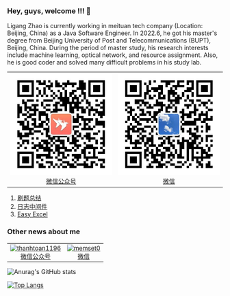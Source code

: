 ### Hey, guys, welcome !!! 👋

Ligang Zhao is currently working in meituan tech company (Location: Beijing, China) as a Java Software Engineer. In 2022.6, he got his master's degree from Beijing University of Post and Telecommunications (BUPT), Beijing, China. During the period of master study, his research interests include machine learning, optical network, and resource assignment. Also, he is good coder and solved many difficult problems in his study lab.

<table>
  <tr>
    <td align="center">
      <a href="#">
        <img src="picture/qrcode_for_gh_8742820aee98_344.jpg" width="500px;" alt="thanhtoan1196"/>
      </a>
      <br />
      <a href="#">微信公众号</a>
    </td>
    <td align="center">
      <a href="#">
        <img src="picture/161613799107_.pic_hd.jpg" width="500px;" alt="memset0"/>
      </a>
      <br />
      <a href="#">微信</a>
    </td>
  </tr>
</table>


1. [刷题总结](/https://github.com/zhaoligang594/leetcode-test)
2. [日志中间件](https://github.com/zhaoligang594/logging-web)
3. [Easy Excel](https://github.com/zhaoligang594/easy-excel)

### Other news about me

<table>
  <tr>
    <td align="center">
      <a href="#">
        <img src="https://github-readme-stats.vercel.app/api?username=zhaoligang594&show_icons=true&theme=buefy" width="100px;" alt="thanhtoan1196"/>
      </a>
      <br />
      <a href="#">微信公众号</a>
    </td>
    <td align="center">
      <a href="#">
        <img src="https://github-readme-stats.vercel.app/api/top-langs/?username=zhaoligang59" width="100px;" alt="memset0"/>
      </a>
      <br />
      <a href="#">微信</a>
    </td>
  </tr>
</table>

![Anurag's GitHub stats](https://github-readme-stats.vercel.app/api?username=zhaoligang594&show_icons=true&theme=buefy)

[![Top Langs](https://github-readme-stats.vercel.app/api/top-langs/?username=zhaoligang594)](https://github.com/anuraghazra/github-readme-stats)

<!--
- 🔭 I’m currently working on BUPT as a student.
- 🌱 I’m currently learning the java's technology!
**zhaoligang594/zhaoligang594** is a ✨ _special_ ✨ repository because its `README.md` (this file) appears on your GitHub profile.

Here are some ideas to get you started:

- 🔭 I’m currently working on ...
- 🌱 I’m currently learning ...
- 👯 I’m looking to collaborate on ...
- 🤔 I’m looking for help with ...
- 💬 Ask me about ...
- 📫 How to reach me: ...
- 😄 Pronouns: ...
- ⚡ Fun fact: ...
-->

